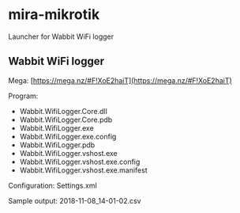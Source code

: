 # mira-mikrotik
Launcher for Wabbit WiFi logger

## Wabbit WiFi logger

Mega: [https://mega.nz/#F!XoE2haiT](https://mega.nz/#F!XoE2haiT)

Program:

* Wabbit.WifiLogger.Core.dll
* Wabbit.WifiLogger.Core.pdb
* Wabbit.WifiLogger.exe
* Wabbit.WifiLogger.exe.config
* Wabbit.WifiLogger.pdb
* Wabbit.WifiLogger.vshost.exe
* Wabbit.WifiLogger.vshost.exe.config
* Wabbit.WifiLogger.vshost.exe.manifest

Configuration: Settings.xml

Sample output: 2018-11-08_14-01-02.csv
